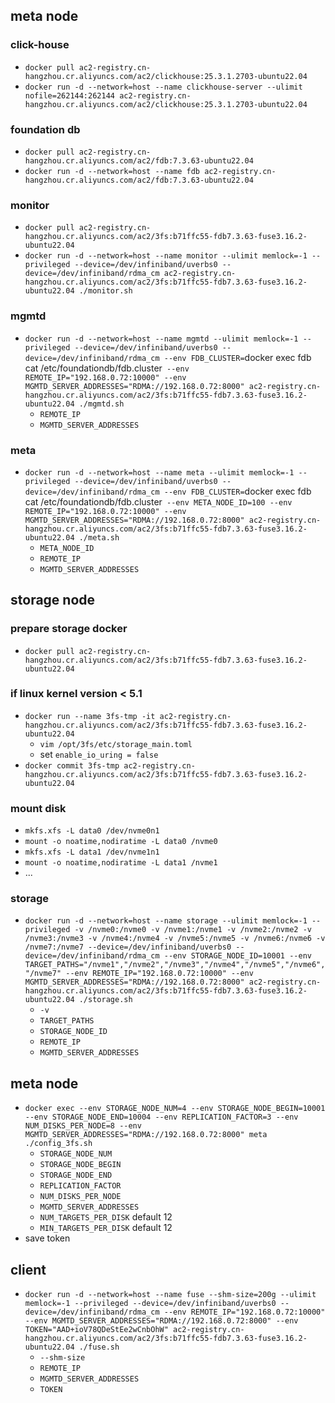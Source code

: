 ## meta node
### click-house
* `docker pull ac2-registry.cn-hangzhou.cr.aliyuncs.com/ac2/clickhouse:25.3.1.2703-ubuntu22.04`
* `docker run -d --network=host --name clickhouse-server --ulimit nofile=262144:262144 ac2-registry.cn-hangzhou.cr.aliyuncs.com/ac2/clickhouse:25.3.1.2703-ubuntu22.04`

### foundation db
* `docker pull ac2-registry.cn-hangzhou.cr.aliyuncs.com/ac2/fdb:7.3.63-ubuntu22.04`
* `docker run -d --network=host --name fdb ac2-registry.cn-hangzhou.cr.aliyuncs.com/ac2/fdb:7.3.63-ubuntu22.04`

### monitor
* `docker pull ac2-registry.cn-hangzhou.cr.aliyuncs.com/ac2/3fs:b71ffc55-fdb7.3.63-fuse3.16.2-ubuntu22.04`
* `docker run -d --network=host --name monitor --ulimit memlock=-1 --privileged --device=/dev/infiniband/uverbs0 --device=/dev/infiniband/rdma_cm ac2-registry.cn-hangzhou.cr.aliyuncs.com/ac2/3fs:b71ffc55-fdb7.3.63-fuse3.16.2-ubuntu22.04 ./monitor.sh`

### mgmtd
* `docker run -d --network=host --name mgmtd --ulimit memlock=-1 --privileged --device=/dev/infiniband/uverbs0 --device=/dev/infiniband/rdma_cm --env FDB_CLUSTER=`docker exec fdb cat /etc/foundationdb/fdb.cluster` --env REMOTE_IP="192.168.0.72:10000" --env MGMTD_SERVER_ADDRESSES="RDMA://192.168.0.72:8000" ac2-registry.cn-hangzhou.cr.aliyuncs.com/ac2/3fs:b71ffc55-fdb7.3.63-fuse3.16.2-ubuntu22.04 ./mgmtd.sh`
  * `REMOTE_IP`
  * `MGMTD_SERVER_ADDRESSES`

### meta
* `docker run -d --network=host --name meta --ulimit memlock=-1 --privileged --device=/dev/infiniband/uverbs0 --device=/dev/infiniband/rdma_cm --env FDB_CLUSTER=`docker exec fdb cat /etc/foundationdb/fdb.cluster` --env META_NODE_ID=100 --env REMOTE_IP="192.168.0.72:10000" --env MGMTD_SERVER_ADDRESSES="RDMA://192.168.0.72:8000" ac2-registry.cn-hangzhou.cr.aliyuncs.com/ac2/3fs:b71ffc55-fdb7.3.63-fuse3.16.2-ubuntu22.04 ./meta.sh`
  * `META_NODE_ID`
  * `REMOTE_IP`
  * `MGMTD_SERVER_ADDRESSES`

## storage node
### prepare storage docker
* `docker pull ac2-registry.cn-hangzhou.cr.aliyuncs.com/ac2/3fs:b71ffc55-fdb7.3.63-fuse3.16.2-ubuntu22.04`
### if linux kernel version < 5.1
* `docker run --name 3fs-tmp -it ac2-registry.cn-hangzhou.cr.aliyuncs.com/ac2/3fs:b71ffc55-fdb7.3.63-fuse3.16.2-ubuntu22.04`
  * `vim /opt/3fs/etc/storage_main.toml`
  * set `enable_io_uring = false`
* `docker commit 3fs-tmp ac2-registry.cn-hangzhou.cr.aliyuncs.com/ac2/3fs:b71ffc55-fdb7.3.63-fuse3.16.2-ubuntu22.04`

### mount disk
* `mkfs.xfs -L data0 /dev/nvme0n1`
* `mount -o noatime,nodiratime -L data0 /nvme0`
* `mkfs.xfs -L data1 /dev/nvme1n1`
* `mount -o noatime,nodiratime -L data1 /nvme1`
* ...

### storage
* `docker run -d --network=host --name storage --ulimit memlock=-1 --privileged -v /nvme0:/nvme0 -v /nvme1:/nvme1 -v /nvme2:/nvme2 -v /nvme3:/nvme3 -v /nvme4:/nvme4 -v /nvme5:/nvme5 -v /nvme6:/nvme6 -v /nvme7:/nvme7 --device=/dev/infiniband/uverbs0 --device=/dev/infiniband/rdma_cm --env STORAGE_NODE_ID=10001 --env TARGET_PATHS="/nvme1","/nvme2","/nvme3","/nvme4","/nvme5","/nvme6","/nvme7" --env REMOTE_IP="192.168.0.72:10000" --env MGMTD_SERVER_ADDRESSES="RDMA://192.168.0.72:8000" ac2-registry.cn-hangzhou.cr.aliyuncs.com/ac2/3fs:b71ffc55-fdb7.3.63-fuse3.16.2-ubuntu22.04 ./storage.sh`
  * `-v`
  * `TARGET_PATHS`
  * `STORAGE_NODE_ID`
  * `REMOTE_IP`
  * `MGMTD_SERVER_ADDRESSES`

## meta node
* `docker exec --env STORAGE_NODE_NUM=4 --env STORAGE_NODE_BEGIN=10001 --env STORAGE_NODE_END=10004 --env REPLICATION_FACTOR=3 --env NUM_DISKS_PER_NODE=8 --env MGMTD_SERVER_ADDRESSES="RDMA://192.168.0.72:8000" meta ./config_3fs.sh`
  * `STORAGE_NODE_NUM`
  * `STORAGE_NODE_BEGIN`
  * `STORAGE_NODE_END`
  * `REPLICATION_FACTOR`
  * `NUM_DISKS_PER_NODE`
  * `MGMTD_SERVER_ADDRESSES`
  * `NUM_TARGETS_PER_DISK` default 12
  * `MIN_TARGETS_PER_DISK` default 12
* save token
 
## client
* `docker run -d --network=host --name fuse --shm-size=200g --ulimit memlock=-1 --privileged --device=/dev/infiniband/uverbs0 --device=/dev/infiniband/rdma_cm --env REMOTE_IP="192.168.0.72:10000" --env MGMTD_SERVER_ADDRESSES="RDMA://192.168.0.72:8000" --env TOKEN="AAD+ioV78QDeStEe2wCnbOhW" ac2-registry.cn-hangzhou.cr.aliyuncs.com/ac2/3fs:b71ffc55-fdb7.3.63-fuse3.16.2-ubuntu22.04 ./fuse.sh`
  * `--shm-size`
  * `REMOTE_IP`
  * `MGMTD_SERVER_ADDRESSES`
  * `TOKEN`
